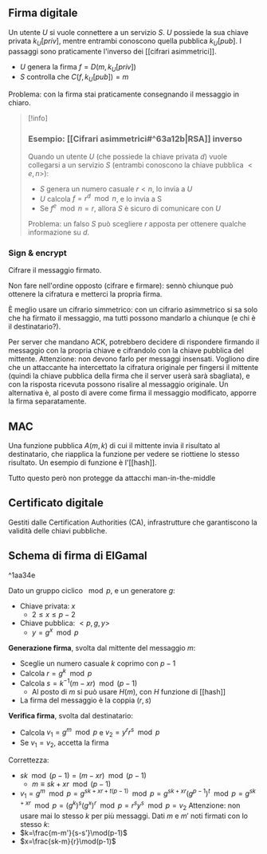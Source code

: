 ## Firma digitale

Un utente $U$ si vuole connettere a un servizio $S$. $U$ possiede la sua chiave privata $k_U[priv]$, mentre entrambi conoscono quella pubblica $k_U[pub]$.
I passaggi sono praticamente l'inverso dei [[cifrari asimmetrici]].
- $U$ genera la firma $f=D(m,k_U[priv])$
- $S$ controlla che $C(f,k_U[pub])=m$

Problema: con la firma stai praticamente consegnando il messaggio in chiaro.

>[!info]
>### Esempio:  [[Cifrari asimmetrici#^63a12b|RSA]] inverso
>
>Quando un utente $U$ (che possiede la chiave privata $d$) vuole collegarsi a un servizio $S$ (entrambi conoscono la chiave pubblica $<e,n>$):
>- $S$ genera un numero casuale $r<n$, lo invia a $U$
>- $U$ calcola $f=r^d\mod n$, e lo invia a S
>- Se $f^e\mod n=r$, allora $S$ è sicuro di comunicare con $U$
>
>Problema: un falso $S$ può scegliere $r$ apposta per ottenere qualche informazione su $d$.

### Sign & encrypt

Cifrare il messaggio firmato.

Non fare nell'ordine opposto (cifrare e firmare): sennò chiunque può ottenere la cifratura e metterci la propria firma.

È meglio usare un cifrario simmetrico: con un cifrario asimmetrico si sa solo che ha firmato il messaggio, ma tutti possono mandarlo a chiunque (e chi è il destinatario?).

Per server che mandano ACK, potrebbero decidere di rispondere firmando il messaggio  con la propria chiave e cifrandolo con la chiave pubblica del mittente. Attenzione: non devono farlo per messaggi insensati.
Vogliono dire che un attaccante ha intercettato la cifratura originale per fingersi il mittente (quindi la chiave pubblica della firma che il server userà sarà sbagliata), e con la risposta ricevuta possono risalire al messaggio originale.
Un alternativa è, al posto di avere come firma il messaggio modificato, apporre la firma separatamente.

## MAC

Una funzione pubblica $A(m,k)$ di cui il mittente invia il risultato al destinatario, che riapplica la funzione per vedere se riottiene lo stesso risultato.
Un esempio di funzione è l'[[hash]].

Tutto questo però non protegge da attacchi man-in-the-middle

## Certificato digitale

Gestiti dalle Certification Authorities (CA), infrastrutture che garantiscono la validità delle chiavi pubbliche.

## Schema di firma di ElGamal

^1aa34e

Dato un gruppo ciclico $\mod p$, e un generatore $g$:

- Chiave privata: $x$
	- $2≤x≤p-2$
- Chiave pubblica: $<p,g,y>$
	- $y=g^x\mod p$

**Generazione firma**, svolta dal mittente del messaggio $m$:
- Sceglie un numero casuale $k$ coprimo con $p-1$
- Calcola $r=g^k\mod p$
- Calcola $s=k^{-1}(m-xr)\mod (p-1)$
	- Al posto di $m$ si può usare $H(m)$, con $H$ funzione di [[hash]]
- La firma del messaggio è la coppia $(r,s)$

**Verifica firma**, svolta dal destinatario:
- Calcola $v_1=g^m\mod p$ e $v_2=y^rr^s\mod p$
- Se $v_1=v_2$, accetta la firma

Correttezza:
- $sk\mod(p-1)=(m-xr)\mod(p-1)$
	- $m≡sk+xr\mod(p-1)$
- $v_1=g^m\mod p=g^{sk+xr+t(p-1)}\mod p=g^{sk+xr}(g^{p-1})^t\mod p=g^{sk+xr}\mod p=(g^k)^s(g^x)^r\mod p=r^sy^s\mod p=v_2$
Attenzione: non usare mai lo stesso $k$ per più messaggi. Dati $m$ e $m'$ noti firmati con lo stesso $k$:
- $k=\frac{m-m'}{s-s'}\mod(p-1)$
- $x=\frac{sk-m}{r}\mod(p-1)$
